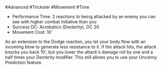 #Advanced #Trickster #Movement #Time
 
- Performance Time: 2 reactions to being attacked by an enemy you can see with higher combat initiative than you
- Success DC: Acrobatics (Dexterity), DC 20
- Movement Cost: 10'
 
As an extension to the Dodge reaction, you let your body flow with an incoming blow to generate less resistance to it. If the attack hits, the attack knocks you back 10', but you lower the attack's damage roll by one and a half times your Dexterity modifier. This still allows you to use your Uncanny Prediction feature.